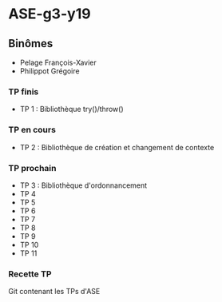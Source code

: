 # ASE-g3-y19

## Binômes
* Pelage François-Xavier
* Philippot Grégoire

### TP finis
* TP 1 : Bibliothèque try()/throw()

### TP en cours
* TP 2 : Bibliothèque de création et changement de contexte

### TP prochain
* TP 3 : Bibliothèque d'ordonnancement
* TP 4
* TP 5
* TP 6
* TP 7
* TP 8
* TP 9
* TP 10
* TP 11

### Recette TP

Git contenant les TPs d'ASE
